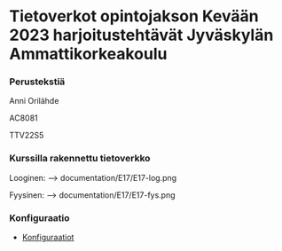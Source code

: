 # Tietoverkot opintojakson Kevään 2023 harjoitustehtävät Jyväskylän Ammattikorkeakoulu

### Perustekstiä

Anni Orilähde

AC8081

TTV22S5

### Kurssilla rakennettu tietoverkko

Looginen:
--> documentation/E17/E17-log.png

Fyysinen: 
--> documentation/E17/E17-fys.png

### Konfiguraatio

- [Konfiguraatiot](/documentation/E17)
